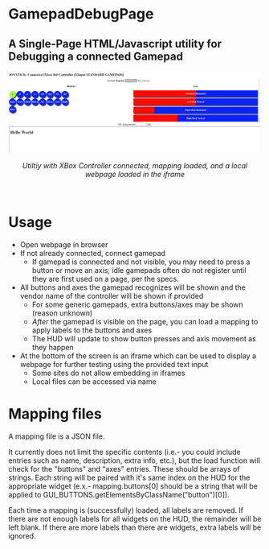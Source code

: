 # GamepadDebugPage
## A Single-Page HTML/Javascript utility for Debugging a connected Gamepad

<img src="example.png">
<p style="text-align:center;width:100%;font-style:italic;">Utiltiy with XBox Controller connected, mapping loaded, and a local webpage loaded in the iframe</p>

&nbsp;

# Usage
* Open webpage in browser
* If not already connected, connect gamepad
  * If gamepad is connected and not visible, you may need to press a button or move an axis; idle gamepads often do not register until they are first used on a page, per the specs.
* All buttons and axes the gamepad recognizes will be shown and the vendor name of the controller will be shown if provided
    * For some generic gamepads, extra buttons/axes may be shown (reason unknown)
    * *After* the gamepad is visible on the page, you can load a mapping to apply labels to the buttons and axes
    * The HUD will update to show button presses and axis movement as they happen
* At the bottom of the screen is an iframe which can be used to display a webpage for further testing using the provided text input
    * Some sites do not allow embedding in iframes
    * Local files can be accessed via name

# Mapping files
A mapping file is a JSON file.

It currently does not limit the specific contents (i.e.- you could include entries such as name, description, extra info, etc.), but the load function will check for the "buttons" and "axes" entries. These should be arrays of strings. Each string will be paired with it's same index on the HUD for the appropriate widget (e.x.- mapping.buttons[0] should be a string that will be applied to GUI_BUTTONS.getElementsByClassName("button")[0]).

Each time a mapping is (successfully) loaded, all labels are removed. If there are not enough labels for all widgets on the HUD, the remainder will be left blank. If there are more labels than there are widgets, extra labels will be ignored.